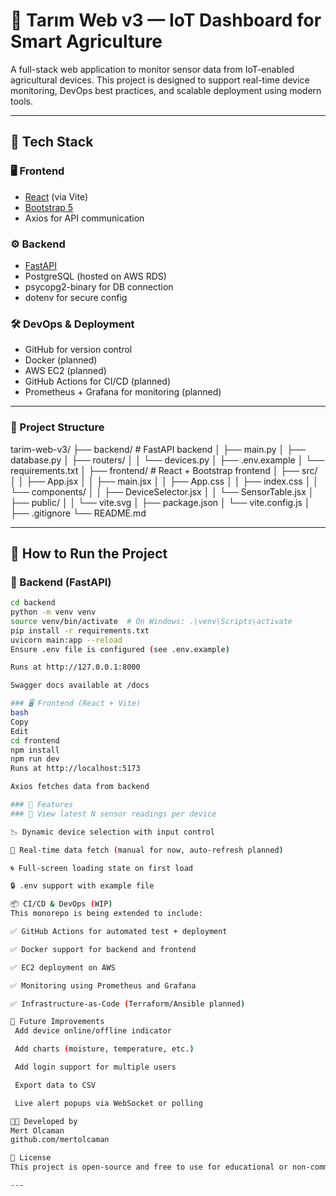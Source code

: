 # 🌱 Tarım Web v3 — IoT Dashboard for Smart Agriculture

A full-stack web application to monitor sensor data from IoT-enabled agricultural devices. This project is designed to support real-time device monitoring, DevOps best practices, and scalable deployment using modern tools.

---

## 🧰 Tech Stack

### 🖥️ Frontend
- [React](https://reactjs.org/) (via Vite)
- [Bootstrap 5](https://getbootstrap.com/)
- Axios for API communication

### ⚙️ Backend
- [FastAPI](https://fastapi.tiangolo.com/)
- PostgreSQL (hosted on AWS RDS)
- psycopg2-binary for DB connection
- dotenv for secure config

### 🛠️ DevOps & Deployment
- GitHub for version control
- Docker (planned)
- AWS EC2 (planned)
- GitHub Actions for CI/CD (planned)
- Prometheus + Grafana for monitoring (planned)

---

### 📁 Project Structure
tarim-web-v3/
├── backend/                     # FastAPI backend
│   ├── main.py
│   ├── database.py
│   ├── routers/
│   │   └── devices.py
│   ├── .env.example
│   └── requirements.txt
│
├── frontend/                    # React + Bootstrap frontend
│   ├── src/
│   │   ├── App.jsx
│   │   ├── main.jsx
│   │   ├── App.css
│   │   ├── index.css
│   │   └── components/
│   │       ├── DeviceSelector.jsx
│   │       └── SensorTable.jsx
│   ├── public/
│   │   └── vite.svg
│   ├── package.json
│   └── vite.config.js
│
├── .gitignore
└── README.md


---

## 🚀 How to Run the Project

### 🧪 Backend (FastAPI)

```bash
cd backend
python -m venv venv
source venv/bin/activate  # On Windows: .\venv\Scripts\activate
pip install -r requirements.txt
uvicorn main:app --reload
Ensure .env file is configured (see .env.example)

Runs at http://127.0.0.1:8000

Swagger docs available at /docs

### 🖥️ Frontend (React + Vite)
bash
Copy
Edit
cd frontend
npm install
npm run dev
Runs at http://localhost:5173

Axios fetches data from backend

### 🎯 Features
### 🌾 View latest N sensor readings per device

📉 Dynamic device selection with input control

🔄 Real-time data fetch (manual for now, auto-refresh planned)

🌀 Full-screen loading state on first load

🔒 .env support with example file

📦 CI/CD & DevOps (WIP)
This monorepo is being extended to include:

✅ GitHub Actions for automated test + deployment

✅ Docker support for backend and frontend

✅ EC2 deployment on AWS

✅ Monitoring using Prometheus and Grafana

✅ Infrastructure-as-Code (Terraform/Ansible planned)

📌 Future Improvements
 Add device online/offline indicator

 Add charts (moisture, temperature, etc.)

 Add login support for multiple users

 Export data to CSV

 Live alert popups via WebSocket or polling

👨‍💻 Developed by
Mert Olcaman
github.com/mertolcaman

📝 License
This project is open-source and free to use for educational or non-commercial purposes.

---
